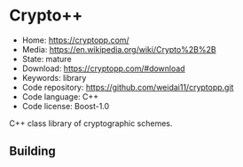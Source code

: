 # Crypto++

- Home: https://cryptopp.com/
- Media: https://en.wikipedia.org/wiki/Crypto%2B%2B
- State: mature
- Download: https://cryptopp.com/#download
- Keywords: library
- Code repository: https://github.com/weidai11/cryptopp.git
- Code language: C++
- Code license: Boost-1.0

C++ class library of cryptographic schemes.

## Building
